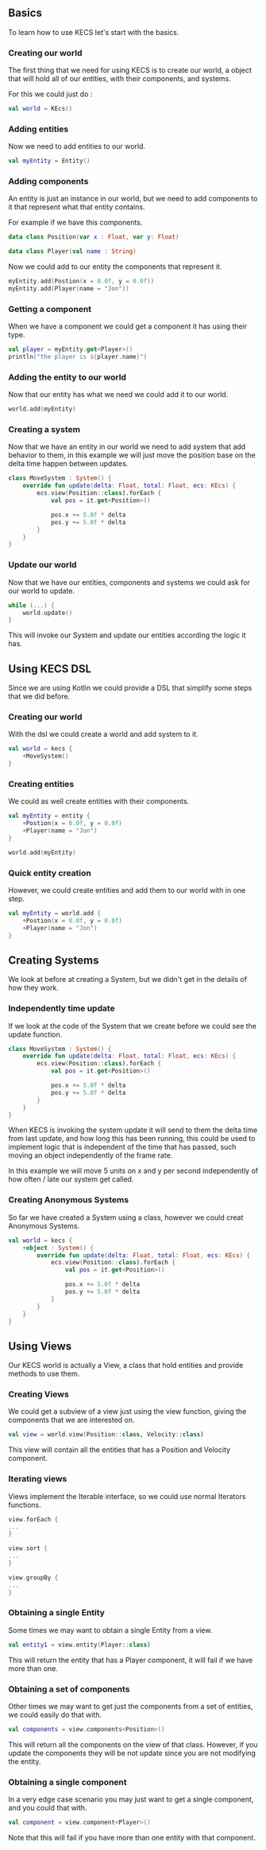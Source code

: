 ## Basics

To learn how to use KECS let's start with the basics.

### Creating our world

The first thing that we need for using KECS is to create our world, a object
that will hold all of our entities, with their components, and systems.

For this we could just do :

```kotlin
val world = KEcs()
```

### Adding entities
Now we need to add entities to our world.

```kotlin
val myEntity = Entity()
```

### Adding components
An entity is just an instance in our world, but we need to add components to it that
represent what that entity contains.

For example if we have this components.

 ```kotlin
 data class Position(var x : Float, var y: Float)

 data class Player(val name : String)
 ```

Now we could add to our entity the components that represent it.

```kotlin
myEntity.add(Postion(x = 0.0f, y = 0.0f))
myEntity.add(Player(name = "Jon"))
```

### Getting a component

When we have a component we could get a component it has using their type.

```kotlin
val player = myEntity.get<Player>()
println("the player is ${player.name}")
```

### Adding the entity to our world

Now that our entity has what we need we could add it to our world.

```kotlin
world.add(myEntity)
```

### Creating a system

Now that we have an entity in our world we need to add system that add behavior to them,
in this example we will just move the position base on the delta time happen between updates.

```kotlin
class MoveSystem : System() {
    override fun update(delta: Float, total: Float, ecs: KEcs) {
        ecs.view(Position::class).forEach {
            val pos = it.get<Position>()

            pos.x += 5.0f * delta
            pos.y += 5.0f * delta
        }
    }
}
```

### Update our world

Now that we have our entities, components and systems we could ask for our world to update.

```kotlin
while (...) {
    world.update()
}
```

This will invoke our System and update our entities according the logic it has.

## Using KECS DSL

Since we are using Kotlin we could provide a DSL that simplify some steps that
we did before.

### Creating our world

With the dsl we could create a world and add system to it.

```kotlin
val world = kecs {
    +MoveSystem()
}
```

### Creating entities

We could as well create entities with their components.

```kotlin
val myEntity = entity {
    +Postion(x = 0.0f, y = 0.0f)
    +Player(name = "Jon")
}

world.add(myEntity)
```

### Quick entity creation

However, we could create entities and add them to our world with in one step.

```kotlin
val myEntity = world.add {
    +Postion(x = 0.0f, y = 0.0f)
    +Player(name = "Jon")
}
```

## Creating Systems

We look at before at creating a System, but we didn't get in the details of how they work.

### Independently time update

If we look at the code of the System that we create before we could see the update function.

```kotlin
class MoveSystem : System() {
    override fun update(delta: Float, total: Float, ecs: KEcs) {
        ecs.view(Position::class).forEach {
            val pos = it.get<Position>()

            pos.x += 5.0f * delta
            pos.y += 5.0f * delta
        }
    }
}
```
When KECS is invoking the system update it will send to them the delta time from last update, and
how long this has been running, this could be used to implement logic that is independent
of the time that has passed, such moving an object independently of the frame rate.

In this example we will move 5 units on x and y per second independently of how often / late
our system get called.

### Creating Anonymous Systems

So far we have created a System using a class, however we could creat Anonymous Systems.

```kotlin
val world = kecs {
    +object : System() {
        override fun update(delta: Float, total: Float, ecs: KEcs) {
            ecs.view(Position::class).forEach {
                val pos = it.get<Position>()

                pos.x += 5.0f * delta
                pos.y += 5.0f * delta
            }
        }
    }
}
```

## Using Views

Our KECS world is actually a View, a class that hold entities and provide methods to use them.

### Creating Views

We could get a subview of a view just using the view function, giving the components that
we are interested on.
```kotlin
val view = world.view(Position::class, Velocity::class)
```

This view will contain all the entities that has a Position and  Velocity component.

### Iterating views

Views implement the Iterable<Entity> interface, so we could use normal Iterators functions.

```kotlin
view.forEach {
...
}

view.sort {
...
}

view.groupBy {
...
}
```

### Obtaining a single Entity

Some times we may want to obtain a single Entity from a view.

```kotlin
val entity1 = view.entity(Player::class)
```

This will return the entity that has a Player component, it will fail if we have more than one.

### Obtaining a set of components

Other times we may want to get just the components from a set of entities, we could easily do that with.

```kotlin
val components = view.components<Position>()
```

This will return all the components on the view of that class. However, if you update
the components they will be not update since you are not modifying the entity.

### Obtaining a single component

In a very edge case scenario you may just want to get a single component, and you could
that with.

```kotlin
val component = view.component<Player>()
```

Note that this will fail if you have more than one entity with that component.
